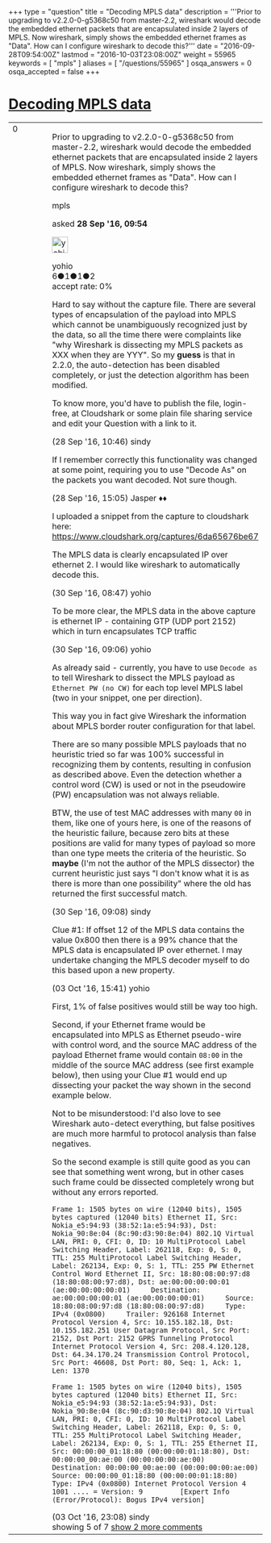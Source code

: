 +++
type = "question"
title = "Decoding MPLS data"
description = '''Prior to upgrading to v2.2.0-0-g5368c50 from master-2.2, wireshark would decode the embedded ethernet packets that are encapsulated inside 2 layers of MPLS. Now wireshark, simply shows the embedded ethernet frames as &quot;Data&quot;. How can I configure wireshark to decode this?'''
date = "2016-09-28T09:54:00Z"
lastmod = "2016-10-03T23:08:00Z"
weight = 55965
keywords = [ "mpls" ]
aliases = [ "/questions/55965" ]
osqa_answers = 0
osqa_accepted = false
+++

<div class="headNormal">

# [Decoding MPLS data](/questions/55965/decoding-mpls-data)

</div>

<div id="main-body">

<div id="askform">

<table id="question-table" style="width:100%;"><colgroup><col style="width: 50%" /><col style="width: 50%" /></colgroup><tbody><tr class="odd"><td style="width: 30px; vertical-align: top"><div class="vote-buttons"><span id="post-55965-upvote" class="ajax-command post-vote up" rel="nofollow" title="I like this post (click again to cancel)"> </span><div id="post-55965-score" class="post-score" title="current number of votes">0</div><span id="post-55965-downvote" class="ajax-command post-vote down" rel="nofollow" title="I dont like this post (click again to cancel)"> </span> <span id="favorite-mark" class="ajax-command favorite-mark" rel="nofollow" title="mark/unmark this question as favorite (click again to cancel)"> </span><div id="favorite-count" class="favorite-count"></div></div></td><td><div id="item-right"><div class="question-body"><p>Prior to upgrading to v2.2.0-0-g5368c50 from master-2.2, wireshark would decode the embedded ethernet packets that are encapsulated inside 2 layers of MPLS. Now wireshark, simply shows the embedded ethernet frames as "Data". How can I configure wireshark to decode this?</p></div><div id="question-tags" class="tags-container tags"><span class="post-tag tag-link-mpls" rel="tag" title="see questions tagged &#39;mpls&#39;">mpls</span></div><div id="question-controls" class="post-controls"></div><div class="post-update-info-container"><div class="post-update-info post-update-info-user"><p>asked <strong>28 Sep '16, 09:54</strong></p><img src="https://secure.gravatar.com/avatar/f9bd22e9c0b43cf04c28c2715122d204?s=32&amp;d=identicon&amp;r=g" class="gravatar" width="32" height="32" alt="yohio&#39;s gravatar image" /><p><span>yohio</span><br />
<span class="score" title="6 reputation points">6</span><span title="1 badges"><span class="badge1">●</span><span class="badgecount">1</span></span><span title="1 badges"><span class="silver">●</span><span class="badgecount">1</span></span><span title="2 badges"><span class="bronze">●</span><span class="badgecount">2</span></span><br />
<span class="accept_rate" title="Rate of the user&#39;s accepted answers">accept rate:</span> <span title="yohio has no accepted answers">0%</span></p></div></div><div id="comments-container-55965" class="comments-container"><span id="55968"></span><div id="comment-55968" class="comment"><div id="post-55968-score" class="comment-score"></div><div class="comment-text"><p>Hard to say without the capture file. There are several types of encapsulation of the payload into MPLS which cannot be unambiguously recognized just by the data, so all the time there were complaints like "why Wireshark is dissecting my MPLS packets as XXX when they are YYY". So my <strong>guess</strong> is that in 2.2.0, the auto-detection has been disabled completely, or just the detection algorithm has been modified.</p><p>To know more, you'd have to publish the file, login-free, at Cloudshark or some plain file sharing service and edit your Question with a link to it.</p></div><div id="comment-55968-info" class="comment-info"><span class="comment-age">(28 Sep '16, 10:46)</span> <span class="comment-user userinfo">sindy</span></div></div><span id="55975"></span><div id="comment-55975" class="comment"><div id="post-55975-score" class="comment-score"></div><div class="comment-text"><p>If I remember correctly this functionality was changed at some point, requiring you to use "Decode As" on the packets you want decoded. Not sure though.</p></div><div id="comment-55975-info" class="comment-info"><span class="comment-age">(28 Sep '16, 15:05)</span> <span class="comment-user userinfo">Jasper ♦♦</span></div></div><span id="56026"></span><div id="comment-56026" class="comment"><div id="post-56026-score" class="comment-score"></div><div class="comment-text"><p>I uploaded a snippet from the capture to cloudshark here: <a href="https://www.cloudshark.org/captures/6da65676be67">https://www.cloudshark.org/captures/6da65676be67</a></p><p>The MPLS data is clearly encapsulated IP over ethernet 2. I would like wireshark to automatically decode this.</p></div><div id="comment-56026-info" class="comment-info"><span class="comment-age">(30 Sep '16, 08:47)</span> <span class="comment-user userinfo">yohio</span></div></div><span id="56027"></span><div id="comment-56027" class="comment"><div id="post-56027-score" class="comment-score"></div><div class="comment-text"><p>To be more clear, the MPLS data in the above capture is ethernet IP - containing GTP (UDP port 2152) which in turn encapsulates TCP traffic</p></div><div id="comment-56027-info" class="comment-info"><span class="comment-age">(30 Sep '16, 09:06)</span> <span class="comment-user userinfo">yohio</span></div></div><span id="56028"></span><div id="comment-56028" class="comment"><div id="post-56028-score" class="comment-score"></div><div class="comment-text"><p>As already said - currently, you have to use <code>Decode as</code> to tell Wireshark to dissect the MPLS payload as <code>Ethernet PW (no CW)</code> for each top level MPLS label (two in your snippet, one per direction).</p><p>This way you in fact give Wireshark the information about MPLS border router configuration for that label.</p><p>There are so many possible MPLS payloads that no heuristic tried so far was 100% successful in recognizing them by contents, resulting in confusion as described above. Even the detection whether a control word (CW) is used or not in the pseudowire (PW) encapsulation was not always reliable.</p><p>BTW, the use of test MAC addresses with many <code>00</code> in them, like one of yours here, is one of the reasons of the heuristic failure, because zero bits at these positions are valid for many types of payload so more than one type meets the criteria of the heuristic. So <strong>maybe</strong> (I'm not the author of the MPLS dissector) the current heuristic just says "I don't know what it is as there is more than one possibility" where the old has returned the first successful match.</p></div><div id="comment-56028-info" class="comment-info"><span class="comment-age">(30 Sep '16, 09:08)</span> <span class="comment-user userinfo">sindy</span></div></div><span id="56112"></span><div id="comment-56112" class="comment not_top_scorer"><div id="post-56112-score" class="comment-score"></div><div class="comment-text"><p>Clue #1: If offset 12 of the MPLS data contains the value 0x800 then there is a 99% chance that the MPLS data is encapsulated IP over ethernet. I may undertake changing the MPLS decoder myself to do this based upon a new property.</p></div><div id="comment-56112-info" class="comment-info"><span class="comment-age">(03 Oct '16, 15:41)</span> <span class="comment-user userinfo">yohio</span></div></div><span id="56116"></span><div id="comment-56116" class="comment not_top_scorer"><div id="post-56116-score" class="comment-score"></div><div class="comment-text"><p>First, 1% of false positives would still be way too high.</p><p>Second, if your Ethernet frame would be encapsulated into MPLS as Ethernet pseudo-wire with control word, and the source MAC address of the payload Ethernet frame would contain <code>08:00</code> in the middle of the source MAC address (see first example below), then using your Clue #1 would end up dissecting your packet the way shown in the second example below.</p><p>Not to be misunderstood: I'd also love to see Wireshark auto-detect everything, but false positives are much more harmful to protocol analysis than false negatives.</p><p>So the second example is still quite good as you can see that something went wrong, but in other cases such frame could be dissected completely wrong but without any errors reported.</p><p><code>Frame 1: 1505 bytes on wire (12040 bits), 1505 bytes captured (12040 bits) Ethernet II, Src: Nokia_e5:94:93 (38:52:1a:e5:94:93), Dst: Nokia_90:8e:04 (8c:90:d3:90:8e:04) 802.1Q Virtual LAN, PRI: 0, CFI: 0, ID: 10 MultiProtocol Label Switching Header, Label: 262118, Exp: 0, S: 0, TTL: 255 MultiProtocol Label Switching Header, Label: 262134, Exp: 0, S: 1, TTL: 255 PW Ethernet Control Word Ethernet II, Src: 18:80:08:00:97:d8 (18:80:08:00:97:d8), Dst: ae:00:00:00:00:01 (ae:00:00:00:00:01)     Destination: ae:00:00:00:00:01 (ae:00:00:00:00:01)     Source: 18:80:08:00:97:d8 (18:80:08:00:97:d8)     Type: IPv4 (0x0800)     Trailer: 926168 Internet Protocol Version 4, Src: 10.155.182.18, Dst: 10.155.182.251 User Datagram Protocol, Src Port: 2152, Dst Port: 2152 GPRS Tunneling Protocol Internet Protocol Version 4, Src: 208.4.120.128, Dst: 64.34.170.24 Transmission Control Protocol, Src Port: 46608, Dst Port: 80, Seq: 1, Ack: 1, Len: 1370</code></p><p><code>Frame 1: 1505 bytes on wire (12040 bits), 1505 bytes captured (12040 bits) Ethernet II, Src: Nokia_e5:94:93 (38:52:1a:e5:94:93), Dst: Nokia_90:8e:04 (8c:90:d3:90:8e:04) 802.1Q Virtual LAN, PRI: 0, CFI: 0, ID: 10 MultiProtocol Label Switching Header, Label: 262118, Exp: 0, S: 0, TTL: 255 MultiProtocol Label Switching Header, Label: 262134, Exp: 0, S: 1, TTL: 255 Ethernet II, Src: 00:00:00_01:18:80 (00:00:00:01:18:80), Dst: 00:00:00_00:ae:00 (00:00:00:00:ae:00)     Destination: 00:00:00_00:ae:00 (00:00:00:00:ae:00)     Source: 00:00:00_01:18:80 (00:00:00:01:18:80)     Type: IPv4 (0x0800) Internet Protocol Version 4     1001 .... = Version: 9         [Expert Info (Error/Protocol): Bogus IPv4 version]</code></p></div><div id="comment-56116-info" class="comment-info"><span class="comment-age">(03 Oct '16, 23:08)</span> <span class="comment-user userinfo">sindy</span></div></div></div><div id="comment-tools-55965" class="comment-tools"><span class="comments-showing"> showing 5 of 7 </span> <a href="#" class="show-all-comments-link">show 2 more comments</a></div><div class="clear"></div><div id="comment-55965-form-container" class="comment-form-container"></div><div class="clear"></div></div></td></tr></tbody></table>

</div>

</div>

